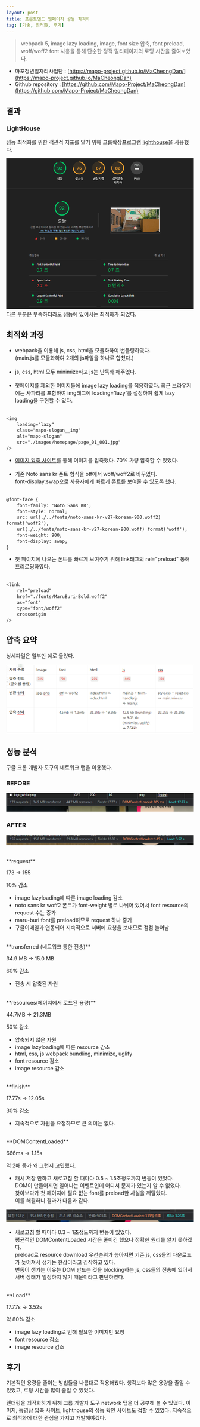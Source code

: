 ```yaml
---
layout: post
title: 프론트엔드 웹페이지 성능 최적화
tag: [기술, 최적화, 후기]
---
```


> webpack 5, image lazy loading, image, font size 압축, font preload, woff/woff2 font 사용을 통해
> 단순한 정적 멀티페이지의 로딩 시간을 줄여보았다.

- 마포청년일자리사업단 : [https://mapo-project.github.io/MaCheongDan/](https://mapo-project.github.io/MaCheongDan)
- Github repository : [https://github.com/Mapo-Project/MaCheongDan](https://github.com/Mapo-Project/MaCheongDan)

## 결과

### LightHouse

성능 최적화를 위한 객관적 지표를 알기 위해 크롬확장프로그램 [lighthouse](https://chrome.google.com/webstore/detail/lighthouse/blipmdconlkpinefehnmjammfjpmpbjk?hl=ko)을 사용했다.

![LightHouse](./../images/8-9-optimize_mcd/light_house.png)
다른 부분은 부족하더라도 성능에 있어서는 최적화가 되었다.

## 최적화 과정

- webpack을 이용해 js, css, html을 모듈화하여 번들링하였다.<br>(main.js를 모듈화하여 2개의 js파일을 하나로 합쳤다.)<br><br>
- js, css, html 모두 minimize하고 js는 난독화 해주었다.<br><br>
- 첫페이지를 제외한 이미지들에 image lazy loading를 적용하였다. 최근 브라우저에는 사파리를 포함하여 img태그에 loading='lazy'를 설정하여 쉽게 lazy loading을 구현할 수 있다.
<pre><code>
&lt;img
	loading="lazy"
	class="mapo-slogan__img"
	alt="mapo-slogan"
	src="./images/homepage/page_01_001.jpg"
/>
</code></pre>
- [이미지 압축 사이트](https://www.iloveimg.com/ko/compress-image)를 통해 이미지를 압축했다. 70% 가량 압축할 수 있었다.<br><br>
- 기존 Noto sans kr 폰트 형식을 otf에서 woff/woff2로 바꾸었다.<br> font-display:swap으로 사용자에게 빠르게 폰트를 보여줄 수 있도록 했다.
<pre><code>
@font-face {
	font-family: 'Noto Sans KR';
	font-style: normal;
	src: url(./../fonts/noto-sans-kr-v27-korean-900.woff2) format('woff2'),
	url(./../fonts/noto-sans-kr-v27-korean-900.woff) format('woff');
	font-weight: 900;
	font-display: swap;
}
</code></pre>
- 첫 페이지에 나오는 폰트를 빠르게 보여주기 위해 link태그의 rel="preload" 통해 프리로딩하였다.
<pre><code>
&lt;link
	rel="preload"
	href="./fonts/MaruBuri-Bold.woff2"
	as="font"
	type="font/woff2"
	crossorigin
/>
</code></pre>

## 압축 요약

상세파일은 일부만 예로 들었다.

![compression_result](./../images/8-9-optimize_mcd/compress_summary.png)

## 성능 분석

구글 크롬 개발자 도구의 네트워크 탭을 이용했다.

### BEFORE

![BEFORE](./../images/8-9-optimize_mcd/before.png)

### AFTER

![AFTER](./../images/8-9-optimize_mcd/after.png)

<br>
**request**

173 → 155

10% 감소

- image lazyloading에 따른 image loading 감소
- noto sans kr woff2 폰트가 font-weight 별로 나뉘어 있어서 font resource의 request 수는 증가
- maru-buri font를 preload하므로 request 하나 증가
- 구글이메일과 연동되어 지속적으로 서버에 요청을 보내므로 점점 늘어남

<br>
**transferred (네트워크 통한 전송)**

34.9 MB → 15.0 MB

60% 감소

- 전송 시 압축된 자원

<br>
**resources(페이지에서 로드된 용량)**

44.7MB → 21.3MB

50% 감소

- 압축되지 않은 자원
- image lazyloading에 따른 resource 감소
- html, css, js webpack bundling, minimize, uglify
- font resource 감소
- image resource 감소

<br>
**finish**

17.77s → 12.05s

30% 감소

- 지속적으로 자원을 요청하므로 큰 의미는 없다.

<br>
**DOMContentLoaded**

666ms → 1.15s

약 2배 증가 왜 그런지 고민했다.

- 캐시 저장 안하고 새로고침 할 때마다 0.5 ~ 1.5초정도까지 변동이 있었다.<br>
  DOM이 만들어지면 일어나는 이벤트인데 어디서 문제가 있는지 알 수 없었다.<br>
  찾아보다가 첫 페이지에 필요 없는 font를 preload한 사실을 깨달았다.<br>
  이를 해결하니 결과가 다음과 같다.

![AFTER2](./../images/8-9-optimize_mcd/after2.png)

- 새로고침 할 때마다 0.3 ~ 1초정도까지 변동이 있었다.<br>
  평균적인 DOMContentLoaded 시간은 줄이긴 했으나 정확한 원리를 알지 못하겠다.<br>
  preload로 resource download 우선순위가 높아지면 기존 js, css들의 다운로드가 늦어져서 생기는 현상이라고 짐작하고 있다.<br>
  변동이 생기는 이유는 DOM 만드는 것을 blocking하는 js, css들의 전송에 있어서 서버 상태가 일정하지 않기 때문이라고 판단하였다.

<br>
**Load**

17.77s → 3.52s

약 80% 감소

- image lazy loading로 인해 필요한 이미지만 요청
- font resource 감소
- image resource 감소

## 후기

기본적인 용량을 줄이는 방법들을 나름대로 적용해봤다. 생각보다 많은 용량을 줄일 수 있었고, 로딩 시간을 많이 줄일 수 있었다.

렌더링을 최적화하기 위해 크롬 개발자 도구 network 탭을 더 공부해 볼 수 있었다. 이미지, 동영상 압축 사이트, lighthouse의 성능 확인 사이트도 접할 수 있었다. 지속적으로 최적화에 대한 관심을 가지고 개발해야겠다.
